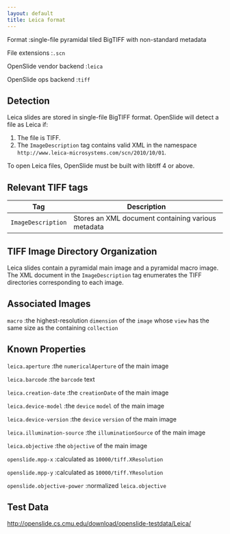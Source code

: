 ```yaml
---
layout: default
title: Leica format
---
```


Format
:single-file pyramidal tiled BigTIFF with non-standard metadata

File extensions
:`.scn`

OpenSlide vendor backend
:`leica`

OpenSlide ops backend
:`tiff`

Detection
---------

Leica slides are stored in single-file BigTIFF format.
OpenSlide will detect a file as Leica if:

 1. The file is TIFF.
 2. The `ImageDescription` tag contains valid XML in the namespace `http://www.leica-microsystems.com/scn/2010/10/01`.

To open Leica files, OpenSlide must be built with libtiff 4 or above.


Relevant TIFF tags
------------------

Tag                 | Description                    |
--------------------|--------------------------------|
`ImageDescription`|Stores an XML document containing various metadata|


TIFF Image Directory Organization
---------------------------------

Leica slides contain a pyramidal main image and a pyramidal macro image.
The XML document in the `ImageDescription` tag enumerates the TIFF
directories corresponding to each image.


Associated Images
-----------------

`macro`
:the highest-resolution `dimension` of the `image` whose `view` has the
same size as the containing `collection`


Known Properties
----------------

`leica.aperture`
:the `numericalAperture` of the main image

`leica.barcode`
:the `barcode` text

`leica.creation-date`
:the `creationDate` of the main image

`leica.device-model`
:the `device` `model` of the main image

`leica.device-version`
:the `device` `version` of the main image

`leica.illumination-source`
:the `illuminationSource` of the main image

`leica.objective`
:the `objective` of the main image

`openslide.mpp-x`
:calculated as `10000/tiff.XResolution`

`openslide.mpp-y`
:calculated as `10000/tiff.YResolution`

`openslide.objective-power`
:normalized `leica.objective`


Test Data
---------

<http://openslide.cs.cmu.edu/download/openslide-testdata/Leica/>
